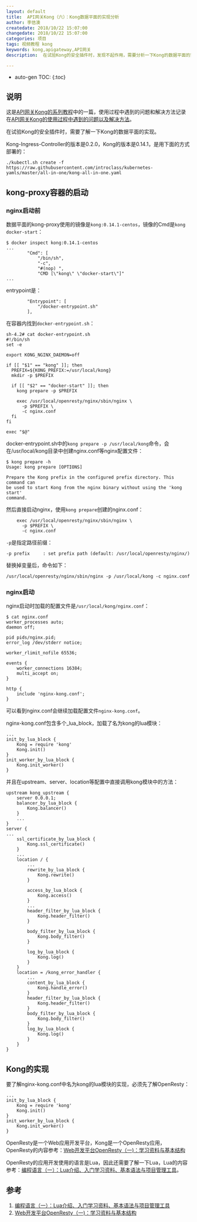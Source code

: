```yaml
---
layout: default
title:  API网关Kong（六）：Kong数据平面的实现分析
author: 李佶澳
createdate: 2018/10/22 15:07:00
changedate: 2018/10/22 15:07:00
categories: 项目
tags: 视频教程 kong 
keywords: kong,apigateway,API网关
description:  在试验Kong的安全插件时，发现不起作用，需要分析一下Kong的数据平面的实现

---
```


* auto-gen TOC:
{:toc}

## 说明

这是[API网关Kong的系列教程](https://www.lijiaocn.com/tags/class.html)中的一篇，使用过程中遇到的问题和解决方法记录在[API网关Kong的使用过程中遇到的问题以及解决方法](https://www.lijiaocn.com/%E9%97%AE%E9%A2%98/2018/09/30/kong-usage-problem-and-solution.html)。

在试验Kong的安全插件时，需要了解一下Kong的数据平面的实现。

Kong-Ingress-Controller的版本是0.2.0，Kong的版本是0.14.1，是用下面的方式部署的：

	./kubectl.sh create -f https://raw.githubusercontent.com/introclass/kubernetes-yamls/master/all-in-one/kong-all-in-one.yaml

## kong-proxy容器的启动

### nginx启动前

数据平面的kong-proxy使用的镜像是`kong:0.14.1-centos`，镜像的Cmd是`kong docker-start`：

	$ docker inspect kong:0.14.1-centos
	...
	        "Cmd": [
	            "/bin/sh",
	            "-c",
	            "#(nop) ",
	            "CMD [\"kong\" \"docker-start\"]"
	...

entrypoint是：

	        "Entrypoint": [
	            "/docker-entrypoint.sh"
	        ],

在容器内找到`docker-entrypoint.sh`：

	sh-4.2# cat docker-entrypoint.sh
	#!/bin/sh
	set -e
	
	export KONG_NGINX_DAEMON=off
	
	if [[ "$1" == "kong" ]]; then
	  PREFIX=${KONG_PREFIX:=/usr/local/kong}
	  mkdir -p $PREFIX
	
	  if [[ "$2" == "docker-start" ]]; then
	    kong prepare -p $PREFIX
	
	    exec /usr/local/openresty/nginx/sbin/nginx \
	      -p $PREFIX \
	      -c nginx.conf
	  fi
	fi
	
	exec "$@"

docker-entrypoint.sh中的`kong prepare -p /usr/local/kong`命令，会在/usr/local/kong目录中创建nginx.conf等nginx配置文件：

	$ kong prepare -h
	Usage: kong prepare [OPTIONS]

	Prepare the Kong prefix in the configured prefix directory. This command can
	be used to start Kong from the nginx binary without using the 'kong start'
	command.

然后直接启动nginx，使用`kong prepare`创建的nginx.conf：

	    exec /usr/local/openresty/nginx/sbin/nginx \
	      -p $PREFIX \
	      -c nginx.conf

`-p`是指定路径前缀：

	-p prefix     : set prefix path (default: /usr/local/openresty/nginx/)

替换掉变量后，命令如下：

	/usr/local/openresty/nginx/sbin/nginx -p /usr/local/kong -c nginx.conf

### nginx启动

nginx启动时加载的配置文件是`/usr/local/kong/nginx.conf`：

	$ cat nginx.conf
	worker_processes auto;
	daemon off;
	
	pid pids/nginx.pid;
	error_log /dev/stderr notice;
	
	worker_rlimit_nofile 65536;
	
	events {
	    worker_connections 16384;
	    multi_accept on;
	}
	
	http {
	    include 'nginx-kong.conf';
	}

可以看到nginx.conf会继续加载配置文件`nginx-kong.conf`。

nginx-kong.conf包含多个_lua_block，加载了名为kong的lua模块：

	...
	init_by_lua_block {
	    Kong = require 'kong'
	    Kong.init()
	}
	init_worker_by_lua_block {
	    Kong.init_worker()
	}

并且在upstream、server、location等配置中直接调用kong模块中的方法：

	upstream kong_upstream {
	    server 0.0.0.1;
	    balancer_by_lua_block {
	        Kong.balancer()
	    }
	    ...
	}
	server {
	...
	    ssl_certificate_by_lua_block {
	        Kong.ssl_certificate()
	    }
	    ...
	    location / {
	        ...
	        rewrite_by_lua_block {
	            Kong.rewrite()
	        }
	
	        access_by_lua_block {
	            Kong.access()
	        }
	        ...
	        header_filter_by_lua_block {
	            Kong.header_filter()
	        }
	
	        body_filter_by_lua_block {
	            Kong.body_filter()
	        }
	
	        log_by_lua_block {
	            Kong.log()
	        }
	    }
	    location = /kong_error_handler {
	        ...
	        content_by_lua_block {
	            Kong.handle_error()
	        }
	        header_filter_by_lua_block {
	            Kong.header_filter()
	        }
	        body_filter_by_lua_block {
	            Kong.body_filter()
	        }
	        log_by_lua_block {
	            Kong.log()
	        }
	    }
	}

## Kong的实现

要了解nginx-kong.conf中名为kong的lua模块的实现，必须先了解OpenResty：

	...
	init_by_lua_block {
	    Kong = require 'kong'
	    Kong.init()
	}
	init_worker_by_lua_block {
	    Kong.init_worker()
	}

OpenResty是一个Web应用开发平台，Kong是一个OpenResty应用，OpenResty的内容参考：[Web开发平台OpenResty（一)：学习资料与基本结构][2]

OpenResty的应用开发使用的语言是Lua，因此还需要了解一下Lua，Lua的内容参考：[编程语言（一）：Lua介绍、入门学习资料、基本语法与项目管理工具][1]。

## 参考

1. [编程语言（一）：Lua介绍、入门学习资料、基本语法与项目管理工具][1]
2. [Web开发平台OpenResty（一)：学习资料与基本结构][2]

[1]: https://www.lijiaocn.com/%E7%BC%96%E7%A8%8B/2018/10/22/language-lua-study.html "编程语言（一）：Lua介绍、入门学习资料、基本语法与项目管理工具"
[2]: https://www.lijiaocn.com/%E7%BC%96%E7%A8%8B/2018/10/25/platform-openresty-study.html "Web开发平台OpenResty（一)：学习资料与基本结构"
